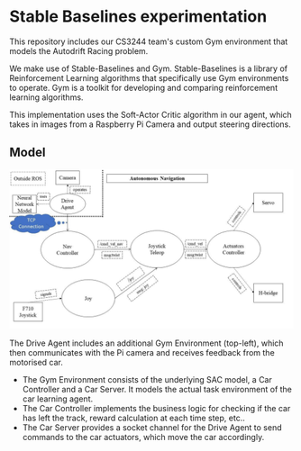 # Stable Baselines experimentation
This repository includes our CS3244 team's custom Gym environment that models the Autodrift Racing problem.

We make use of Stable-Baselines and Gym. Stable-Baselines is a library of Reinforcement Learning algorithms that specifically use Gym environments to operate.
Gym is a toolkit for developing and comparing reinforcement learning algorithms. 

This implementation uses the Soft-Actor Critic algorithm in our agent, which takes in images from a Raspberry Pi Camera and output steering directions.

## Model
![Model](images/software_model.jpg) 

The Drive Agent includes an additional Gym Environment (top-left), which then communicates with the Pi camera and receives feedback from the motorised car.
* The Gym Environment consists of the underlying SAC model, a Car Controller and a Car Server. It models the actual task environment of the car learning agent.
* The Car Controller implements the business logic for checking if the car has left the track, reward calculation at each time step, etc..
* The Car Server provides a socket channel for the Drive Agent to send commands to the car actuators, which move the car accordingly.